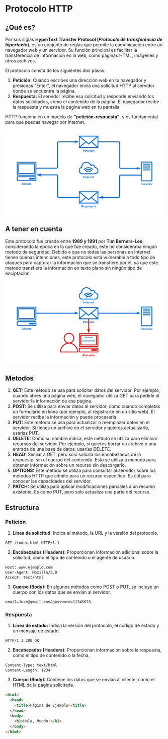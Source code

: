 # Protocolo HTTP

## ¿Qué es?

Por sus siglas **HyperText Transfer Protocol (*Protocolo de transferencia de hipertexto*)**, es un conjunto de reglas que permite la comunicación entre un navegador web y un servidor. Su función principal es facilitar la transferencia de información en la web, como páginas HTML, imágenes y otros archivos.

El protocolo consta de los siguientes dos pasos:

1. **Petición:** Cuando escribes una dirección web en tu navegador y presionas "Enter", el navegador envía una solicitud HTTP al servidor donde se encuentra la página.
2. **Respuesta:** El servidor recibe esa solicitud y responde enviando los datos solicitados, como el contenido de la página. El navegador recibe la respuesta y muestra la página web en tu pantalla.

HTTP funciona en un modelo de **"petición-respuesta"**, y es fundamental para que puedas navegar por Internet.

![http-diagram](images/http-diagram.png)

## A tener en cuenta

Este protocolo fue creado entre **1989 y 1991** por **Tim Berners-Lee**, considerando la epoca en la que fue creado, este no consideraba ningún metodo de seguridad. Debido a que no todas las personas en Internet tienen buenas intenciones, este protocolo está vulnerable a todo tipo de ataques para capturar la información que se transfiere por él, ya que este metodo transfiere la información en texto plano sin ningún tipo de enciptación

![http-attacker](images/http-attacker.png)

## Metodos

1. **GET:** Este método se usa para solicitar datos del servidor. Por ejemplo, cuando abres una página web, el navegador utiliza GET para pedirle al servidor la información de esa página.
2. **POST:** Se utiliza para enviar datos al servidor, como cuando completas un formulario en línea (por ejemplo, al registrarte en un sitio web). El servidor recibe la información y puede procesarla.
3. **PUT:** Este método se usa para actualizar o reemplazar datos en el servidor. Si tienes un archivo en el servidor y quieres actualizarlo, usarías PUT.
4. **DELETE:** Como su nombre indica, este método se utiliza para eliminar recursos del servidor. Por ejemplo, si quieres borrar un archivo o una entrada de una base de datos, usarías DELETE.
5. **HEAD:** Similar a GET, pero solo solicita los encabezados de la respuesta, sin el cuerpo del contenido. Esto se utiliza a menudo para obtener información sobre un recurso sin descargarlo.
6. **OPTIONS:** Este método se utiliza para consultar al servidor sobre los métodos HTTP que admite para un recurso específico. Es útil para conocer las capacidades del servidor.
7. **PATCH:** Se utiliza para aplicar modificaciones parciales a un recurso existente. Es como PUT, pero solo actualiza una parte del recurso.

## Estructura

### Petición

1. **Línea de solicitud:** Indica el método, la URL y la versión del protocolo.
```
GET /index.html HTTP/1.1
```
2. **Encabezados (Headers):** Proporcionan información adicional sobre la solicitud, como el tipo de contenido o el agente de usuario.
```
Host: www.ejemplo.com
User-Agent: Mozilla/5.0
Accept: text/html
```
3. **Cuerpo (Body):** En algunos métodos como POST o PUT, se incluye un cuerpo con los datos que se envían al servidor.
```
email=Juan@gmail.com&password=12345678
```

### Respuesta

1. **Línea de estado:** Indica la versión del protocolo, el código de estado y un mensaje de estado.
```
HTTP/1.1 200 OK
```
2. **Encabezados (Headers):** Proporcionan información sobre la respuesta, como el tipo de contenido o la fecha.
```
Content-Type: text/html
Content-Length: 1234
```
3. **Cuerpo (Body):** Contiene los datos que se envían al cliente, como el HTML de la página solicitada.
``` html
<html>
  <head>
    <title>Página de Ejemplo</title>
  </head>
  <body>
    <h1>Hola, Mundo!</h1>
  </body>
</html>
```